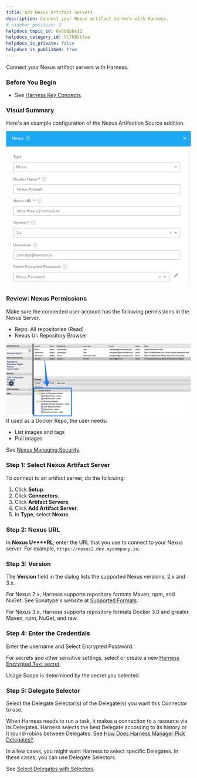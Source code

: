 ```yaml
---
title: Add Nexus Artifact Servers
description: Connect your Nexus artifact servers with Harness.
# sidebar_position: 2
helpdocs_topic_id: 6y6b8pkm12
helpdocs_category_id: ll7h8ktlwe
helpdocs_is_private: false
helpdocs_is_published: true
---
```


Connect your Nexus artifact servers with Harness.

### Before You Begin

* See [Harness Key Concepts](https://docs.harness.io/article/4o7oqwih6h-harness-key-concepts).

### Visual Summary

Here's an example configuration of the Nexus Artifaction Source addition.

![](./static/add-nexus-artifact-servers-49.png)


### Review: Nexus Permissions

Make sure the connected user account has the following permissions in the Nexus Server.

* Repo: All repositories (Read)
* Nexus UI: Repository Browser

![](./static/add-nexus-artifact-servers-50.png)
If used as a Docker Repo, the user needs:

* List images and tags
* Pull images

See [Nexus Managing Security](https://help.sonatype.com/display/NXRM2/Managing+Security).

### Step 1: Select Nexus Artifact Server

To connect to an artifact server, do the following:

1. Click **Setup**.
2. Click **Connectors**.
3. Click **Artifact Servers**.
4. Click **Add Artifact Server**.
5. In **Type**, select **Nexus**.

### Step 2: Nexus URL

In **Nexus U****RL**, enter the URL that you use to connect to your Nexus server. For example, `https://nexus2.dev.mycompany.io`.

### Step 3: Version

The **Version** field in the dialog lists the supported Nexus versions, 2.x and 3.x.

For Nexus 2.x, Harness supports repository formats Maven, npm, and NuGet. See Sonatype's website at [Supported Formats](https://help.sonatype.com/repomanager3/supported-formats).

For Nexus 3.x, Harness supports repository formats Docker 3.0 and greater, Maven, npm, NuGet, and raw.

### Step 4: Enter the Credentials

Enter the username and Select Encrypted Password.

For secrets and other sensitive settings, select or create a new [Harness Encrypted Text secret](../../security/secrets-management/use-encrypted-text-secrets.md).

Usage Scope is determined by the secret you selected.

### Step 5: Delegate Selector

Select the Delegate Selector(s) of the Delegate(s) you want this Connector to use.

When Harness needs to run a task, it makes a connection to a resource via its Delegates. Harness selects the best Delegate according to its history or it round-robins between Delegates. See [How Does Harness Manager Pick Delegates?](../manage-delegates/delegate-installation.md#how-does-harness-manager-pick-delegates).

In a few cases, you might want Harness to select specific Delegates. In these cases, you can use Delegate Selectors.

See [Select Delegates with Selectors](../manage-delegates/select-delegates-for-specific-tasks-with-selectors.md).

